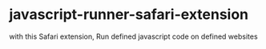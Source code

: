 # javascript-runner-safari-extension
with this Safari extension, Run defined javascript code on defined websites
